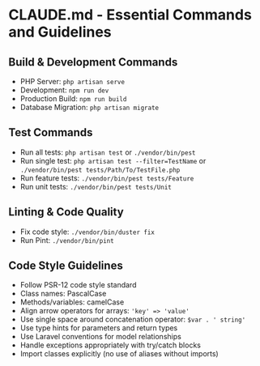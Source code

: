 # CLAUDE.md - Essential Commands and Guidelines

## Build & Development Commands
- PHP Server: `php artisan serve`
- Development: `npm run dev`
- Production Build: `npm run build`
- Database Migration: `php artisan migrate`

## Test Commands
- Run all tests: `php artisan test` or `./vendor/bin/pest`
- Run single test: `php artisan test --filter=TestName` or `./vendor/bin/pest tests/Path/To/TestFile.php`
- Run feature tests: `./vendor/bin/pest tests/Feature`
- Run unit tests: `./vendor/bin/pest tests/Unit`

## Linting & Code Quality
- Fix code style: `./vendor/bin/duster fix`
- Run Pint: `./vendor/bin/pint`

## Code Style Guidelines
- Follow PSR-12 code style standard
- Class names: PascalCase
- Methods/variables: camelCase
- Align arrow operators for arrays: `'key' => 'value'`
- Use single space around concatenation operator: `$var . ' string'`
- Use type hints for parameters and return types
- Use Laravel conventions for model relationships
- Handle exceptions appropriately with try/catch blocks
- Import classes explicitly (no use of aliases without imports)